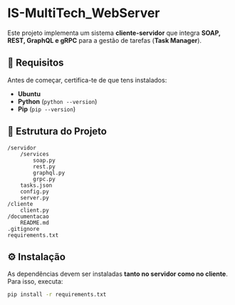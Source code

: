 # IS-MultiTech_WebServer

Este projeto implementa um sistema **cliente-servidor** que integra **SOAP, REST, GraphQL e gRPC** para a gestão de tarefas (**Task Manager**).

## 📌 Requisitos

Antes de começar, certifica-te de que tens instalados:

- **Ubuntu**
- **Python** (`python --version`)
- **Pip** (`pip --version`)

## 📂 Estrutura do Projeto

```
/servidor
    /services
        soap.py
        rest.py
        graphql.py
        grpc.py
    tasks.json
    config.py
    server.py
/cliente
    client.py
/documentacao
    README.md
.gitignore
requirements.txt
```

## ⚙️ Instalação

As dependências devem ser instaladas **tanto no servidor como no cliente**. Para isso, executa:

```sh
pip install -r requirements.txt
```

